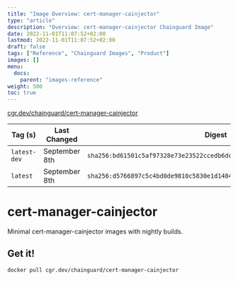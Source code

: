 ```yaml
---
title: "Image Overview: cert-manager-cainjector"
type: "article"
description: "Overview: cert-manager-cainjector Chainguard Image"
date: 2022-11-01T11:07:52+02:00
lastmod: 2022-11-01T11:07:52+02:00
draft: false
tags: ["Reference", "Chainguard Images", "Product"]
images: []
menu:
  docs:
    parent: "images-reference"
weight: 500
toc: true
---
```


[cgr.dev/chainguard/cert-manager-cainjector](https://github.com/chainguard-images/images/tree/main/images/cert-manager-cainjector)

| Tag (s)       | Last Changed  | Digest                                                                    |
|---------------|---------------|---------------------------------------------------------------------------|
|  `latest-dev` | September 8th | `sha256:bd61501c5af97328e73e23522ccedb6dcd3238ce4cd6f1153d6ff25b97e6781a` |
|  `latest`     | September 8th | `sha256:d5766897c5c4bd0de9810c5830e1d1484ee9b43d0cee4730cb59ef75b86c57fe` |

# cert-manager-cainjector

Minimal cert-manager-cainjector images with nightly builds.

## Get it!

```shell
docker pull cgr.dev/chainguard/cert-manager-cainjector
```
